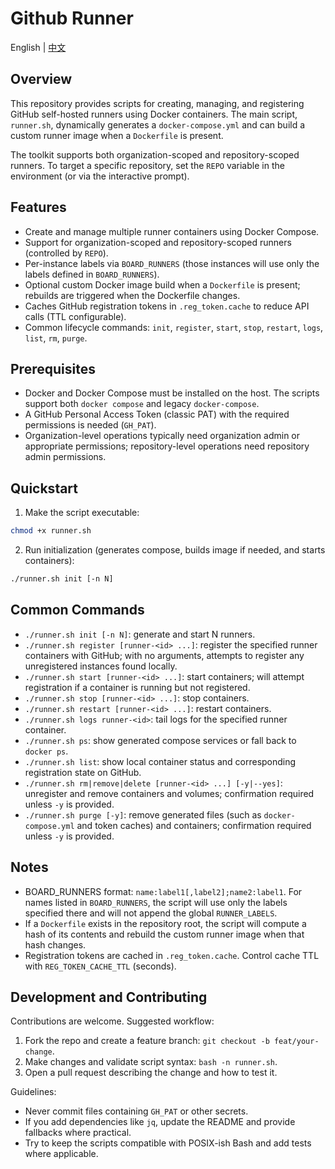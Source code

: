 # Github Runner

English | [中文](README_CN.md)

## Overview

This repository provides scripts for creating, managing, and registering GitHub self-hosted runners using Docker containers. The main script, `runner.sh`, dynamically generates a `docker-compose.yml` and can build a custom runner image when a `Dockerfile` is present.

The toolkit supports both organization-scoped and repository-scoped runners. To target a specific repository, set the `REPO` variable in the environment (or via the interactive prompt).

## Features

- Create and manage multiple runner containers using Docker Compose.
- Support for organization-scoped and repository-scoped runners (controlled by `REPO`).
- Per-instance labels via `BOARD_RUNNERS` (those instances will use only the labels defined in `BOARD_RUNNERS`).
- Optional custom Docker image build when a `Dockerfile` is present; rebuilds are triggered when the Dockerfile changes.
- Caches GitHub registration tokens in `.reg_token.cache` to reduce API calls (TTL configurable).
- Common lifecycle commands: `init`, `register`, `start`, `stop`, `restart`, `logs`, `list`, `rm`, `purge`.

## Prerequisites

- Docker and Docker Compose must be installed on the host. The scripts support both `docker compose` and legacy `docker-compose`.
- A GitHub Personal Access Token (classic PAT) with the required permissions is needed (`GH_PAT`).
- Organization-level operations typically need organization admin or appropriate permissions; repository-level operations need repository admin permissions.

## Quickstart

1. Make the script executable:

```bash
chmod +x runner.sh
```

2. Run initialization (generates compose, builds image if needed, and starts containers):

```bash
./runner.sh init [-n N]
```

## Common Commands

- `./runner.sh init [-n N]`: generate and start N runners.
- `./runner.sh register [runner-<id> ...]`: register the specified runner containers with GitHub; with no arguments, attempts to register any unregistered instances found locally.
- `./runner.sh start [runner-<id> ...]`: start containers; will attempt registration if a container is running but not registered.
- `./runner.sh stop [runner-<id> ...]`: stop containers.
- `./runner.sh restart [runner-<id> ...]`: restart containers.
- `./runner.sh logs runner-<id>`: tail logs for the specified runner container.
- `./runner.sh ps`: show generated compose services or fall back to `docker ps`.
- `./runner.sh list`: show local container status and corresponding registration state on GitHub.
- `./runner.sh rm|remove|delete [runner-<id> ...] [-y|--yes]`: unregister and remove containers and volumes; confirmation required unless `-y` is provided.
- `./runner.sh purge [-y]`: remove generated files (such as `docker-compose.yml` and token caches) and containers; confirmation required unless `-y` is provided.

## Notes

- BOARD_RUNNERS format: `name:label1[,label2];name2:label1`. For names listed in `BOARD_RUNNERS`, the script will use only the labels specified there and will not append the global `RUNNER_LABELS`.
- If a `Dockerfile` exists in the repository root, the script will compute a hash of its contents and rebuild the custom runner image when that hash changes.
- Registration tokens are cached in `.reg_token.cache`. Control cache TTL with `REG_TOKEN_CACHE_TTL` (seconds).

## Development and Contributing

Contributions are welcome. Suggested workflow:

1. Fork the repo and create a feature branch: `git checkout -b feat/your-change`.
2. Make changes and validate script syntax: `bash -n runner.sh`.
3. Open a pull request describing the change and how to test it.

Guidelines:

- Never commit files containing `GH_PAT` or other secrets.
- If you add dependencies like `jq`, update the README and provide fallbacks where practical.
- Try to keep the scripts compatible with POSIX-ish Bash and add tests where applicable.
